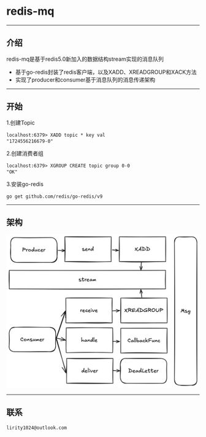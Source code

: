 # redis-mq
***
## 介绍
redis-mq是基于redis5.0新加入的数据结构stream实现的消息队列
+ 基于go-redis封装了redis客户端，以及XADD、XREADGROUP和XACK方法
+ 实现了producer和consumer基于消息队列的消息传递架构
***
## 开始
1.创建Topic
```
localhost:6379> XADD topic * key val
"1724556216679-0"
```
2.创建消费者组
```
localhost:6379> XGROUP CREATE topic group 0-0
"OK"
```
3.安装go-redis
```
go get github.com/redis/go-redis/v9
```
***
## 架构
<img src="assets/framework.png">

***
## 联系
`lirity1024@outlook.com`